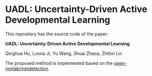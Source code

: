 # UADL: Uncertainty-Driven Active Developmental Learning

This repository has the source code of the paper: 

**UADL: Uncertainty-Driven Active Developmental Learning**

Qinghua Hu, Luona Ji, Yu Wang, Shuai Zhaoa, Zhibin Lin

The proposed method is implemented based on the [open-mmlab/mmdetection](https://github.com/open-mmlab/mmdetection).


